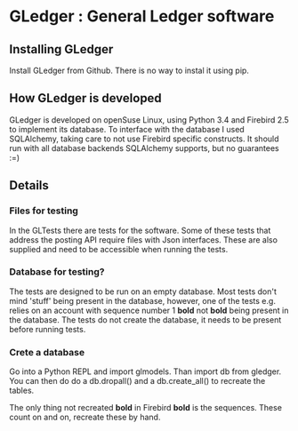 # GLedger : General Ledger software #

## Installing GLedger ##

Install GLedger from Github. There is no way to instal it using pip.

## How GLedger is developed ##

GLedger is developed on openSuse Linux, using Python 3.4 and Firebird 2.5 to implement its database. To interface with the database I used SQLAlchemy, taking care to not use Firebird specific constructs. It should run with all database backends SQLAlchemy supports, but no guarantees :=)

## Details ##

### Files for testing ###

In the GLTests there are tests for the software. Some of these tests that address the posting API require files with Json interfaces. These are also supplied and need to be accessible when running the tests.

### Database for testing? ###

The tests are designed to be run on an empty database. Most tests don't mind 'stuff' being present in the database, however, one of the tests e.g. relies on an account with sequence number 1 **bold** not **bold** being present in the database. The tests do not create the database, it needs to be present before running tests.

### Crete a database ####

Go into a Python REPL and import glmodels. Than import db from gledger. You can then do do a db.dropall() and a db.create_all() to recreate the tables.

The only thing not recreated **bold** in Firebird **bold** is the sequences. These count on and on, recreate these by hand.
